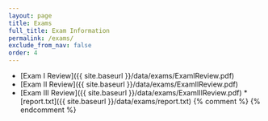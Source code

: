 ```yaml
---
layout: page
title: Exams 
full_title: Exam Information
permalink: /exams/
exclude_from_nav: false 
order: 4
---
```


* [Exam I Review]({{ site.baseurl }}/data/exams/ExamIReview.pdf)
* [Exam II Review]({{ site.baseurl }}/data/exams/ExamIIReview.pdf)
* [Exam III Review]({{ site.baseurl }}/data/exams/ExamIIIReview.pdf)
    *[report.txt]({{ site.baseurl }}/data/exams/report.txt)
{% comment %}
{% endcomment %}
